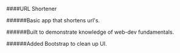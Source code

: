 ####URL Shortener

######Basic app that shortens url's. 

######Built to demonstrate knowledge of web-dev fundamentals. 

######Added Bootstrap to clean up UI. 